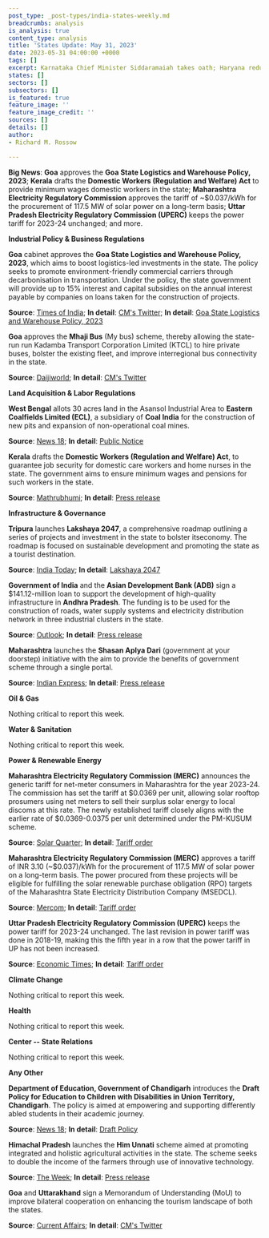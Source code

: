 ```yaml
---
post_type: _post-types/india-states-weekly.md
breadcrumbs: analysis
is_analysis: true
content_type: analysis
title: 'States Update: May 31, 2023'
date: 2023-05-31 04:00:00 +0000
tags: []
excerpt: Karnataka Chief Minister Siddaramaiah takes oath; Haryana reduces barriers to developing industrial hubs; Andhra Pradesh relaxes restrictions on farm sales; Telangana makes 132,000 acres land available for real estate development; Maharashtra Electricity Regulatory Commission** approves the tariff of $0.03/kWh for long term procurement for 500 MW solar power projects; Punjab State Electricity Regulatory Commission** approves an increase of 8.64% in power tariffs; and more.
states: []
sectors: []
subsectors: []
is_featured: true
feature_image: ''
feature_image_credit: ''
sources: []
details: []
author:
- Richard M. Rossow

---
```

**Big News**: **Goa** approves the **Goa State Logistics and Warehouse Policy, 2023**; **Kerala** drafts the **Domestic Workers (Regulation and Welfare) Act** to provide minimum wages domestic workers in the state; **Maharashtra Electricity Regulatory Commission** approves the tariff of ~$0.037/kWh for the procurement of 117.5 MW of solar power on a long-term basis; **Uttar Pradesh Electricity Regulatory Commission (UPERC)** keeps the power tariff for 2023-24 unchanged; and more.

**Industrial Policy & Business Regulations**  

**Goa** cabinet approves the **Goa State Logistics and Warehouse Policy, 2023**, which aims to boost logistics-led investments in the state. The policy seeks to promote environment-friendly commercial carriers through decarbonisation in transportation. Under the policy, the state government will provide up to 15% interest and capital subsidies on the annual interest payable by companies on loans taken for the construction of projects.

**Source**: [Times of India](https://timesofindia.indiatimes.com/city/goa/logistics-and-warehouse-policy-primes-goa-to-draw-investments/articleshow/100483826.cms); **In detail**: [CM's Twitter](https://twitter.com/goacm/status/1662375961797758976); **In detail**: [Goa State Logistics and Warehouse Policy, 2023](https://acrobat.adobe.com/id/urn:aaid:sc:VA6C2:28b25ab0-9467-4862-9175-36a64ecff011)

**Goa** approves the **Mhaji Bus** (My bus) scheme, thereby allowing the state-run run Kadamba Transport Corporation Limited (KTCL) to hire private buses, bolster the existing fleet, and improve interregional bus connectivity in the state.

**Source**: [Daijiworld](https://www.daijiworld.com/news/newsDisplay?newsID=1082890); **In detail**: [CM's Twitter](https://twitter.com/goacm/status/1662386665690927104)

**Land Acquisition & Labor Regulations**  

**West Bengal** allots 30 acres land in the Asansol Industrial Area to **Eastern Coalfields Limited (ECL)**, a subsidiary of **Coal India** for the construction of new pits and expansion of non-operational coal mines.

**Source**: [News 18](https://www.news18.com/india/bengal-cabinet-nod-to-30-acre-land-for-ecl-for-reopening-abandoned-mines-7890475.html); **In detail**: [Public Notice](https://www.wburbanservices.gov.in/upload_file/circular/Draft_LUDCP_ADDA_PC_170.pdf)

**Kerala** drafts the **Domestic Workers (Regulation and Welfare) Act**, to guarantee job security for domestic care workers and home nurses in the state. The government aims to ensure minimum wages and pensions for such workers in the state.

**Source**: [Mathrubhumi](https://english.mathrubhumi.com/news/kerala/kerala-drafts-bill-to-ensure-job-security-minimum-wage-pension-for-domestic-workers-home-nurses-1.8586920); **In detail**: [Press release](https://prd.kerala.gov.in/ml/node/216505)

**Infrastructure & Governance**  

**Tripura** launches **Lakshaya 2047**, a comprehensive roadmap outlining a series of projects and investment in the state to bolster itseconomy. The roadmap is focused on sustainable development and promoting the state as a tourist destination.

**Source**: [India Today](https://www.indiatodayne.in/tripura/story/tripura-cm-unveils-ambitious-plan-to-transform-states-economy-and-boost-tourism-566566-2023-05-27); **In detail**: [Lakshaya 2047](https://tripura.gov.in/sites/default/files/Lakshya_2047.pdf)

**Government of India** and the **Asian Development Bank (ADB)** sign a $141.12-million loan to support the development of high-quality infrastructure in **Andhra Pradesh**. The funding is to be used for the construction of roads, water supply systems and electricity distribution network in three industrial clusters in the state.

**Source**: [Outlook](https://www.outlookindia.com/business/adb-india-sign-141-12-million-loan-for-industrial-corridor-development-in-andhra-news-289574); **In detail**: [Press release](https://pib.gov.in/PressReleaseIframePage.aspx?PRID=1927270)

**Maharashtra** launches the **Shasan Aplya Dari** (government at your doorstep) initiative with the aim to provide the benefits of government scheme through a single portal.

**Source**: [Indian Express](https://indianexpress.com/article/cities/mumbai/govt-launches-new-portal-to-take-schemes-to-doorsteps-8623644/); **In detail**: [Press release](https://ratnagiri.gov.in/gallery/inauguration-of-the-initiative-%E0%A4%B6%E0%A4%BE%E0%A4%B8%E0%A4%A8_%E0%A4%86%E0%A4%AA%E0%A4%B2%E0%A5%8D%E0%A4%AF%E0%A4%BE_%E0%A4%A6%E0%A4%BE%E0%A4%B0%E0%A5%80-in-the-presence-of-ho/)

**Oil & Gas**  

Nothing critical to report this week.  

**Water & Sanitation**  

Nothing critical to report this week.  

**Power & Renewable Energy**  

**Maharashtra Electricity Regulatory Commission (MERC)** announces the generic tariff for net-meter consumers in Maharashtra for the year 2023-24. The commission has set the tariff at $0.0369 per unit, allowing solar rooftop prosumers using net meters to sell their surplus solar energy to local discoms at this rate. The newly established tariff closely aligns with the earlier rate of $0.0369-0.0375 per unit determined under the PM-KUSUM scheme.

**Source**: [Solar Quarter](https://solarquarter.com/2023/05/26/maharashtra-electricity-regulatory-commission-sets-rs-3-05-unit-tariff-for-rooftop-solar-prosumers/); **In detail**: [Tariff order](https://merc.gov.in/wp-content/uploads/2023/05/Order-1-of-2023.pdf)

**Maharashtra Electricity Regulatory Commission (MERC)** approves a tariff of INR 3.10 (~$0.037)/kWh for the procurement of 117.5 MW of solar power on a long-term basis. The power procured from these projects will be eligible for fulfilling the solar renewable purchase obligation (RPO) targets of the Maharashtra State Electricity Distribution Company (MSEDCL).

**Source**: [Mercom](https://www.mercomindia.com/maharashtra-tariff-procure-117-mw-solar-power); **In detail**: [Tariff order](https://merc.gov.in/wp-content/uploads/2023/05/Order-42-of-2023.pdf)

**Uttar Pradesh Electricity Regulatory Commission (UPERC)** keeps the power tariff for 2023-24 unchanged. The last revision in power tariff was done in 2018-19, making this the fifth year in a row that the power tariff in UP has not been increased.

**Source**: [Economic Times](https://energy.economictimes.indiatimes.com/news/power/power-tariff-remains-unchanged-in-up-for-2023-24/100502901); **In detail**: [Tariff order](https://www.uperc.org/App_File/TariffOrderStateDiscoms(Scanned)-pdf525202322729AM.pdf)

**Climate Change**

Nothing critical to report this week.  

**Health**   

Nothing critical to report this week.  

**Center -- State Relations**  

Nothing critical to report this week.  

**Any Other**

**Department of Education, Government of Chandigarh** introduces the **Draft Policy for Education to Children with Disabilities in Union Territory, Chandigarh**. The policy is aimed at empowering and supporting differently abled students in their academic journey.

**Source**: [News 18](https://www.news18.com/education-career/chandigarh-education-dept-drafts-first-education-policy-for-specially-abled-children-7942789.html); **In detail**: [Draft Policy](https://www.chdeducation.gov.in/wp-content/uploads/2023/05/Final-draft-Policy-for-Education-to-Children-with-Disability.pdf)

**Himachal Pradesh** launches the **Him Unnati** scheme aimed at promoting integrated and holistic agricultural activities in the state. The scheme seeks to double the income of the farmers through use of innovative technology.

**Source**: [The Week](https://www.theweek.in/wire-updates/business/2023/05/28/nrg10-hp-farmers.html); **In detail**: [Press release](http://himachalpr.gov.in/OneNews.aspx?Language=1&ID=27327)

**Goa** and **Uttarakhand** sign a Memorandum of Understanding (MoU) to improve bilateral cooperation on enhancing the tourism landscape of both the states.

**Source**: [Current Affairs](https://currentaffairs.adda247.com/goa-signed-mou-with-uttarakhand-for-strengthening-tourism-cooperation/); **In detail**: [CM's Twitter](https://twitter.com/DrPramodPSawant/status/1661265099234111488)